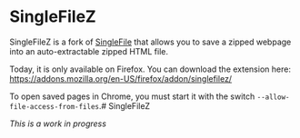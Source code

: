 # SingleFileZ
SingleFileZ is a fork of [SingleFile](https://addons.mozilla.org/en-US/firefox/addon/single-file) that allows you to save a zipped webpage into an auto-extractable zipped HTML file.

Today, it is only available on Firefox. You can download the extension here: https://addons.mozilla.org/en-US/firefox/addon/singlefilez/

To open saved pages in Chrome, you must start it with the switch `--allow-file-access-from-files`.# SingleFileZ

*This is a work in progress*
